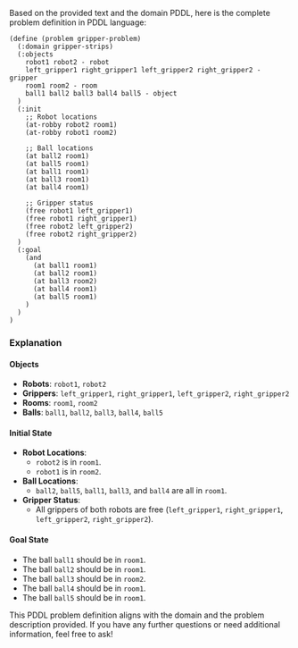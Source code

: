 Based on the provided text and the domain PDDL, here is the complete problem definition in PDDL language:

```pddl
(define (problem gripper-problem)
  (:domain gripper-strips)
  (:objects
    robot1 robot2 - robot
    left_gripper1 right_gripper1 left_gripper2 right_gripper2 - gripper
    room1 room2 - room
    ball1 ball2 ball3 ball4 ball5 - object
  )
  (:init
    ;; Robot locations
    (at-robby robot2 room1)
    (at-robby robot1 room2)
    
    ;; Ball locations
    (at ball2 room1)
    (at ball5 room1)
    (at ball1 room1)
    (at ball3 room1)
    (at ball4 room1)
    
    ;; Gripper status
    (free robot1 left_gripper1)
    (free robot1 right_gripper1)
    (free robot2 left_gripper2)
    (free robot2 right_gripper2)
  )
  (:goal
    (and
      (at ball1 room1)
      (at ball2 room1)
      (at ball3 room2)
      (at ball4 room1)
      (at ball5 room1)
    )
  )
)
```

### Explanation

#### Objects
- **Robots**: `robot1`, `robot2`
- **Grippers**: `left_gripper1`, `right_gripper1`, `left_gripper2`, `right_gripper2`
- **Rooms**: `room1`, `room2`
- **Balls**: `ball1`, `ball2`, `ball3`, `ball4`, `ball5`

#### Initial State
- **Robot Locations**:
  - `robot2` is in `room1`.
  - `robot1` is in `room2`.
- **Ball Locations**:
  - `ball2`, `ball5`, `ball1`, `ball3`, and `ball4` are all in `room1`.
- **Gripper Status**:
  - All grippers of both robots are free (`left_gripper1`, `right_gripper1`, `left_gripper2`, `right_gripper2`).

#### Goal State
- The ball `ball1` should be in `room1`.
- The ball `ball2` should be in `room1`.
- The ball `ball3` should be in `room2`.
- The ball `ball4` should be in `room1`.
- The ball `ball5` should be in `room1`.

This PDDL problem definition aligns with the domain and the problem description provided. If you have any further questions or need additional information, feel free to ask!